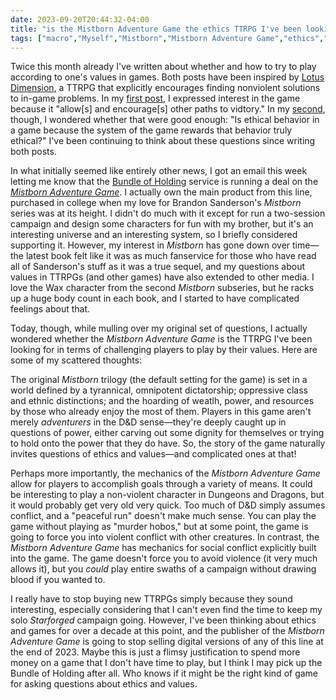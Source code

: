 ```yaml
---
date: 2023-09-20T20:44:32-04:00
title: "is the Mistborn Adventure Game the ethics TTRPG I've been looking for?"
tags: ["macro","Myself","Mistborn","Mistborn Adventure Game","ethics","values","TTRPGs","non-violence","Dungeons and Dragons","Starforged"]
---
```

Twice this month already I've written about whether and how to try to play according to one's values in games. Both posts have been inspired by [Lotus Dimension](https://lotusdimension.com/index.html), a TTRPG that explicitly encourages finding nonviolent solutions to in-game problems. In my [first post](https://spencergreenhalgh.com/myself/on-games-and-values/), I expressed interest in the game because it "allow[s] and encourage[s] other paths to vidtory." In my [second](https://spencergreenhalgh.com/myself/more-unfinished-thoughts-on-games-and-living-ones-values/), though, I wondered whether that were good enough: "Is ethical behavior in a game because the system of the game rewards that behavior truly ethical?" I've been continuing to think about these questions since writing both posts.

In what initially seemed like entirely other news, I got an email this week letting me know that the [Bundle of Holding](https://bundleofholding.com/presents/KoDT5) service is running a deal on the [*Mistborn Adventure Game*](https://bundleofholding.com/presents/Mistborn). I actually own the main product from this line, purchased in college when my love for Brandon Sanderson's *Mistborn* series was at its height. I didn't do much with it except for run a two-session campaign and design some characters for fun with my brother, but it's an interesting universe and an interesting system, so I briefly considered supporting it. However, my interest in *Mistborn* has gone down over time—the latest book felt like it was as much fanservice for those who have read all of Sanderson's stuff as it was a true sequel, and my questions about values in TTRPGs (and other games) have also extended to other media. I love the Wax character from the second *Mistborn* subseries, but he racks up a huge body count in each book, and I started to have complicated feelings about that.

Today, though, while mulling over my original set of questions, I actually wondered whether the *Mistborn Adventure Game* is the TTRPG I've been looking for in terms of challenging players to play by their values. Here are some of my scattered thoughts: 

The original *Mistborn* trilogy (the default setting for the game) is set in a world defined by a tyrannical, omnipotent dictatorship; oppressive class and ethnic distinctions; and the hoarding of weatlh, power, and resources by those who already enjoy the most of them. Players in this game aren't merely *adventurers* in the D&D sense—they're deeply caught up in questions of power, either carving out some dignity for themselves or trying to hold onto the power that they do have. So, the story of the game naturally invites questions of ethics and values—and complicated ones at that!

Perhaps more importantly, the mechanics of the *Mistborn Adventure Game* allow for players to accomplish goals through a variety of means. It could be interesting to play a non-violent character in Dungeons and Dragons, but it would probably get very old very quick. Too much of D&D simply assumes conflict, and a "peaceful run" doesn't make much sense. You can play the game without playing as "murder hobos," but at some point, the game is going to force you into violent conflict with other creatures. In contrast, the *Mistborn Adventure Game* has mechanics for social conflict explicitly built into the game. The game doesn't force you to avoid violence (it very much allows it), but you *could* play entire swaths of a campaign without drawing blood if you wanted to.

I really have to stop buying new TTRPGs simply because they sound interesting, especially considering that I can't even find the time to keep my solo *Starforged* campaign going. However, I've been thinking about ethics and games for over a decade at this point, and the publisher of the *Mistborn Adventure Game* is going to stop selling digital versions of any of this line at the end of 2023. Maybe this is just a flimsy justification to spend more money on a game that I don't have time to play, but I think I may pick up the Bundle of Holding after all. Who knows if it might be the right kind of game for asking questions about ethics and values.